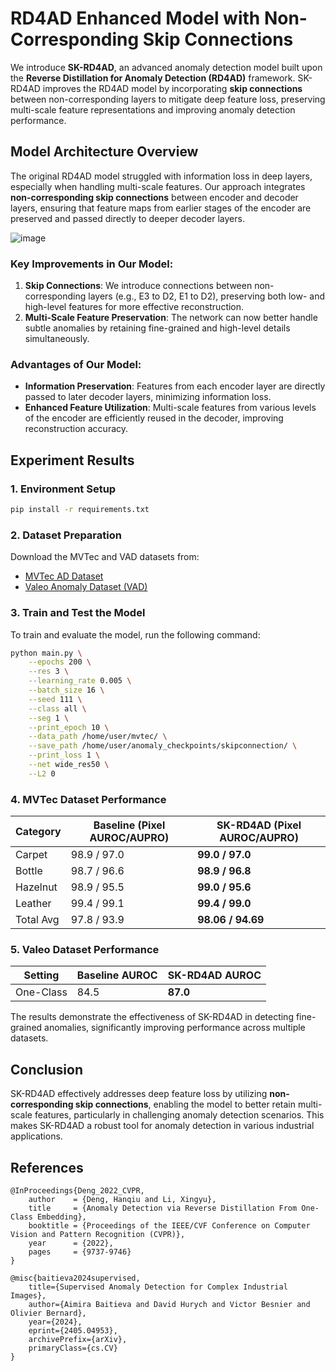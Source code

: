 # RD4AD Enhanced Model with Non-Corresponding Skip Connections

We introduce **SK-RD4AD**, an advanced anomaly detection model built upon the **Reverse Distillation for Anomaly Detection (RD4AD)** framework. SK-RD4AD improves the RD4AD model by incorporating **skip connections** between non-corresponding layers to mitigate deep feature loss, preserving multi-scale feature representations and improving anomaly detection performance.

## Model Architecture Overview

The original RD4AD model struggled with information loss in deep layers, especially when handling multi-scale features. Our approach integrates **non-corresponding skip connections** between encoder and decoder layers, ensuring that feature maps from earlier stages of the encoder are preserved and passed directly to deeper decoder layers.

![image](https://github.com/user-attachments/assets/64b2f6de-1ec1-4232-a86c-28a4f5836b3e)

### Key Improvements in Our Model:
1. **Skip Connections**: We introduce connections between non-corresponding layers (e.g., E3 to D2, E1 to D2), preserving both low- and high-level features for more effective reconstruction.
2. **Multi-Scale Feature Preservation**: The network can now better handle subtle anomalies by retaining fine-grained and high-level details simultaneously.

### Advantages of Our Model:
- **Information Preservation**: Features from each encoder layer are directly passed to later decoder layers, minimizing information loss.
- **Enhanced Feature Utilization**: Multi-scale features from various levels of the encoder are efficiently reused in the decoder, improving reconstruction accuracy.

## Experiment Results

### 1. Environment Setup
```bash
pip install -r requirements.txt
```

### 2. Dataset Preparation
Download the MVTec and VAD datasets from:
- [MVTec AD Dataset](https://www.mvtec.com/company/research/datasets/mvtec-ad/)
- [Valeo Anomaly Dataset (VAD)](https://drive.google.com/file/d/1LbHHJHCdkvhzVqekAIRdWjBWaBHxPjuu/view/)

### 3. Train and Test the Model
To train and evaluate the model, run the following command:
```bash
python main.py \
    --epochs 200 \
    --res 3 \
    --learning_rate 0.005 \
    --batch_size 16 \
    --seed 111 \
    --class all \
    --seg 1 \
    --print_epoch 10 \
    --data_path /home/user/mvtec/ \
    --save_path /home/user/anomaly_checkpoints/skipconnection/ \
    --print_loss 1 \
    --net wide_res50 \
    --L2 0
```

### 4. MVTec Dataset Performance

| Category     | Baseline (Pixel AUROC/AUPRO) | SK-RD4AD (Pixel AUROC/AUPRO)   |
|--------------|------------------------------|--------------------------------|
| Carpet       | 98.9 / 97.0                  | **99.0 / 97.0**                |
| Bottle       | 98.7 / 96.6                  | **98.9 / 96.8**                |
| Hazelnut     | 98.9 / 95.5                  | **99.0 / 95.6**                |
| Leather      | 99.4 / 99.1                  | **99.4 / 99.0**                |
| Total Avg    | 97.8 / 93.9                  | **98.06 / 94.69**              |

### 5. Valeo Dataset Performance

| Setting   | Baseline AUROC | SK-RD4AD AUROC |
|-----------|----------------|----------------|
| One-Class | 84.5           | **87.0**       |

The results demonstrate the effectiveness of SK-RD4AD in detecting fine-grained anomalies, significantly improving performance across multiple datasets.

## Conclusion

SK-RD4AD effectively addresses deep feature loss by utilizing **non-corresponding skip connections**, enabling the model to better retain multi-scale features, particularly in challenging anomaly detection scenarios. This makes SK-RD4AD a robust tool for anomaly detection in various industrial applications.

## References

```
@InProceedings{Deng_2022_CVPR,
    author    = {Deng, Hanqiu and Li, Xingyu},
    title     = {Anomaly Detection via Reverse Distillation From One-Class Embedding},
    booktitle = {Proceedings of the IEEE/CVF Conference on Computer Vision and Pattern Recognition (CVPR)},
    year      = {2022},
    pages     = {9737-9746}
}

@misc{baitieva2024supervised,
    title={Supervised Anomaly Detection for Complex Industrial Images}, 
    author={Aimira Baitieva and David Hurych and Victor Besnier and Olivier Bernard},
    year={2024},
    eprint={2405.04953},
    archivePrefix={arXiv},
    primaryClass={cs.CV}
}
```
